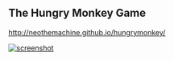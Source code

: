 ## The Hungry Monkey Game

http://neothemachine.github.io/hungrymonkey/

[![screenshot](http://i.imgur.com/CscNQnh.png)](http://neothemachine.github.io/hungrymonkey/)
